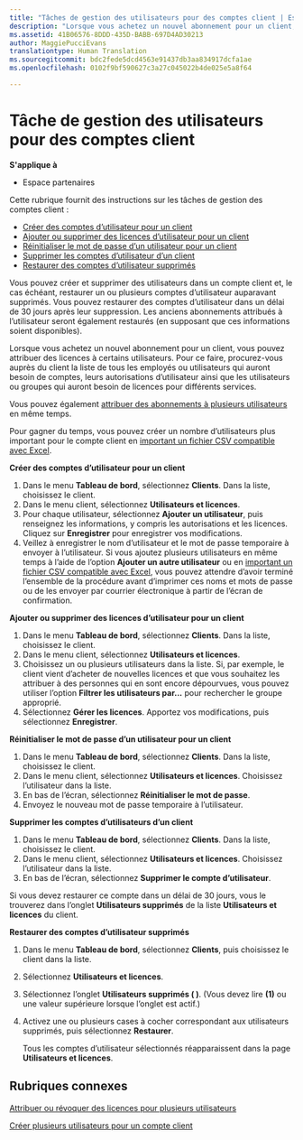 ```yaml
---
title: "Tâches de gestion des utilisateurs pour des comptes client | Espace partenaires"
description: "Lorsque vous achetez un nouvel abonnement pour un client, vous pouvez attribuer des licences à certains utilisateurs."
ms.assetid: 41B06576-8DDD-435D-BABB-697D4AD30213
author: MaggiePucciEvans
translationtype: Human Translation
ms.sourcegitcommit: bdc2fede5dcd4563e91437db3aa834917dcfa1ae
ms.openlocfilehash: 0102f9bf590627c3a27c045022b4de025e5a8f64

---
```


# Tâche de gestion des utilisateurs pour des comptes client

**S'applique à**

-  Espace partenaires

Cette rubrique fournit des instructions sur les tâches de gestion des comptes client :

-   [Créer des comptes d’utilisateur pour un client](#createuseraccounts)
-   [Ajouter ou supprimer des licences d’utilisateur pour un client](#userlicensing)
-   [Réinitialiser le mot de passe d’un utilisateur pour un client](#resetpassword)
-   [Supprimer les comptes d’utilisateur d’un client](#deleteuseraccounts)
-   [Restaurer des comptes d’utilisateur supprimés](#restoreuseraccounts)

Vous pouvez créer et supprimer des utilisateurs dans un compte client et, le cas échéant, restaurer un ou plusieurs comptes d’utilisateur auparavant supprimés. Vous pouvez restaurer des comptes d’utilisateur dans un délai de 30&nbsp;jours après leur suppression. Les anciens abonnements attribués à l’utilisateur seront également restaurés (en supposant que ces informations soient disponibles).

Lorsque vous achetez un nouvel abonnement pour un client, vous pouvez attribuer des licences à certains utilisateurs. Pour ce faire, procurez-vous auprès du client la liste de tous les employés ou utilisateurs qui auront besoin de comptes, leurs autorisations d’utilisateur ainsi que les utilisateurs ou groupes qui auront besoin de licences pour différents services.

Vous pouvez également [attribuer des abonnements à plusieurs utilisateurs](#pc-cloud-sltn-provider-bulk-license-provisioning-for-multiple-users) en même temps.

Pour gagner du temps, vous pouvez créer un nombre d’utilisateurs plus important pour le compte client en [important un fichier&nbsp;CSV compatible avec Excel](#pc-cloud-sltn-provider-adding-multiple-users-to-a-customer-account).

<a href="" id="createuseraccounts"></a>
**Créer des comptes d’utilisateur pour un client**

1.  Dans le menu **Tableau de bord**, sélectionnez **Clients**. Dans la liste, choisissez le client.
2.  Dans le menu client, sélectionnez **Utilisateurs et licences**.
3.  Pour chaque utilisateur, sélectionnez **Ajouter un utilisateur**, puis renseignez les informations, y compris les autorisations et les licences. Cliquez sur **Enregistrer** pour enregistrer vos modifications.
4.  Veillez à enregistrer le nom d’utilisateur et le mot de passe temporaire à envoyer à l’utilisateur. Si vous ajoutez plusieurs utilisateurs en même temps à l’aide de l’option **Ajouter un autre utilisateur** ou en [important un fichier&nbsp;CSV compatible avec Excel](#pc-cloud-sltn-provider-adding-multiple-users-to-a-customer-account), vous pouvez attendre d’avoir terminé l’ensemble de la procédure avant d’imprimer ces noms et mots de passe ou de les envoyer par courrier électronique à partir de l’écran de confirmation.

<a href="" id="userlicensing"></a>
**Ajouter ou supprimer des licences d’utilisateur pour un client**

1.  Dans le menu **Tableau de bord**, sélectionnez **Clients**. Dans la liste, choisissez le client.
2.  Dans le menu client, sélectionnez **Utilisateurs et licences**.
3.  Choisissez un ou plusieurs utilisateurs dans la liste. Si, par exemple, le client vient d’acheter de nouvelles licences et que vous souhaitez les attribuer à des personnes qui en sont encore dépourvues, vous pouvez utiliser l’option **Filtrer les utilisateurs par...** pour rechercher le groupe approprié.
4.  Sélectionnez **Gérer les licences**. Apportez vos modifications, puis sélectionnez **Enregistrer**.

<a href="" id="resetpassword"></a>
**Réinitialiser le mot de passe d’un utilisateur pour un client**

1.  Dans le menu **Tableau de bord**, sélectionnez **Clients**. Dans la liste, choisissez le client.
2.  Dans le menu client, sélectionnez **Utilisateurs et licences**. Choisissez l’utilisateur dans la liste.
3.  En bas de l’écran, sélectionnez **Réinitialiser le mot de passe**.
4.  Envoyez le nouveau mot de passe temporaire à l’utilisateur.

<a href="" id="deleteuseraccounts"></a>
**Supprimer les comptes d’utilisateurs d’un client**

1.  Dans le menu **Tableau de bord**, sélectionnez **Clients**. Dans la liste, choisissez le client.
2.  Dans le menu client, sélectionnez **Utilisateurs et licences**. Choisissez l’utilisateur dans la liste.
3.  En bas de l’écran, sélectionnez **Supprimer le compte d’utilisateur**.

Si vous devez restaurer ce compte dans un délai de 30&nbsp;jours, vous le trouverez dans l’onglet **Utilisateurs supprimés** de la liste **Utilisateurs et licences** du client.

<a href="" id="restoreuseraccounts"></a>
**Restaurer des comptes d’utilisateur supprimés**

1.  Dans le menu **Tableau de bord**, sélectionnez **Clients**, puis choisissez le client dans la liste.
2.  Sélectionnez **Utilisateurs et licences**.
3.  Sélectionnez l’onglet **Utilisateurs supprimés (&nbsp;)**. (Vous devez lire **(1)** ou une valeur supérieure lorsque l’onglet est actif.)
4.  Activez une ou plusieurs cases à cocher correspondant aux utilisateurs supprimés, puis sélectionnez **Restaurer**.

    Tous les comptes d’utilisateur sélectionnés réapparaissent dans la page **Utilisateurs et licences**.

## Rubriques connexes


[Attribuer ou révoquer des licences pour plusieurs utilisateurs](bulk-license-provisioning-for-multiple-users.md)

[Créer plusieurs utilisateurs pour un compte client](adding-multiple-users-to-a-customer-account.md)

 

 






<!--HONumber=Jan17_HO2-->


